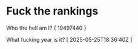 # Fuck the rankings

Who the hell am I?
{ 19497440 }

What fucking year is it?
[ 2025-05-25T18:36:40Z ]
